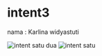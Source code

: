 # intent3

nama : Karlina widyastuti


![intent satu dua](https://cloud.githubusercontent.com/assets/22352314/22236966/65618ecc-e23b-11e6-9deb-54b5ceb47286.PNG)
![intent satu](https://cloud.githubusercontent.com/assets/22352314/22236967/656a5c50-e23b-11e6-88b3-71c65f649817.PNG)

